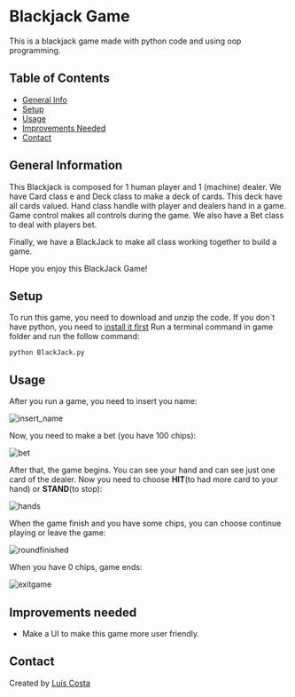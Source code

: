 # Blackjack Game
This is a blackjack game made with python code and using oop programming.

## Table of Contents
* [General Info](#general-information)
* [Setup](#setup)
* [Usage](#usage)
* [Improvements Needed](#improvements-needed)
* [Contact](#contact)


## General Information

This Blackjack is composed for 1 human player and 1 (machine) dealer. 
We have Card class e and Deck class to make a deck of cards. This deck have all cards valued.
Hand class handle with player and dealers hand in a game.
Game control makes all controls during the game.
We also have a Bet class to deal with players bet.

Finally, we have a BlackJack to make all class working together to build a game.

Hope you enjoy this BlackJack Game!

## Setup
To run this game, you need to download and unzip the code. If you don´t have python, you need to [install it first](https://www.python.org/downloads/)
Run a terminal command in game folder and run the follow command:
```
python BlackJack.py
```

## Usage

After you run a game, you need to insert you name:

![insert_name](https://user-images.githubusercontent.com/99747197/155983777-57ddba9c-c7f7-448c-a875-90be86835529.png)

Now, you need to make a bet (you have 100 chips):

![bet](https://user-images.githubusercontent.com/99747197/155984137-899e4dfa-bedb-4ab5-9ec0-467d134181a2.png)

After that, the game begins. You can see your hand and can see just one card of the dealer. Now you need to choose **HIT**(to had more card to your hand) or **STAND**(to stop):

![hands](https://user-images.githubusercontent.com/99747197/155984204-f82d2007-03fe-4034-99d4-cba48bbbbdbf.png)

When the game finish and you have some chips, you can choose continue playing or leave the game:

![roundfinished](https://user-images.githubusercontent.com/99747197/155984822-35293e82-7232-420e-8e64-8ef1b7749c84.png)

When you have 0 chips, game ends:

![exitgame](https://user-images.githubusercontent.com/99747197/155985029-222a4bde-1b6b-48c7-b9f6-a1b8a6eaad37.png)

## Improvements needed

- Make a UI to make this game more user friendly.


## Contact
Created by [Luís Costa](https://www.linkedin.com/in/lu%C3%ADs-costa-793a2414b/)

